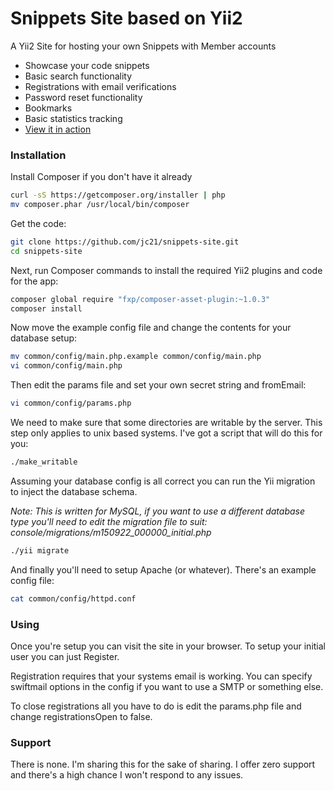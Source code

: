 Snippets Site based on Yii2
================================================

A Yii2 Site for hosting your own Snippets with Member accounts

- Showcase your code snippets
- Basic search functionality
- Registrations with email verifications
- Password reset functionality
- Bookmarks
- Basic statistics tracking
- [View it in action](http://snippets.jc21.com)

### Installation

Install Composer if you don't have it already

```bash
curl -sS https://getcomposer.org/installer | php
mv composer.phar /usr/local/bin/composer
```

Get the code:

```bash
git clone https://github.com/jc21/snippets-site.git
cd snippets-site
```

Next, run Composer commands to install the required Yii2 plugins and code for the app:

```bash
composer global require "fxp/composer-asset-plugin:~1.0.3"
composer install
```
Now move the example config file and change the contents for your database setup:

```bash
mv common/config/main.php.example common/config/main.php
vi common/config/main.php
```

Then edit the params file and set your own secret string and fromEmail:

```bash
vi common/config/params.php
```

We need to make sure that some directories are writable by the server. This step only applies to unix based
systems. I've got a script that will do this for you:

```bash
./make_writable
```

Assuming your database config is all correct you can run the Yii migration to inject the database schema.

*Note: This is written for MySQL, if you want to use a different database type you'll need to edit the
migration file to suit: console/migrations/m150922_000000_initial.php*

```bash
./yii migrate
```

And finally you'll need to setup Apache (or whatever). There's an example config file:

```bash
cat common/config/httpd.conf
```

### Using

Once you're setup you can visit the site in your browser. To setup your initial user you can just Register.

Registration requires that your systems email is working. You can specify swiftmail options in the config
if you want to use a SMTP or something else.

To close registrations all you have to do is edit the params.php file and change registrationsOpen to false.

### Support

There is none. I'm sharing this for the sake of sharing. I offer zero support and there's a high chance I won't
respond to any issues.
